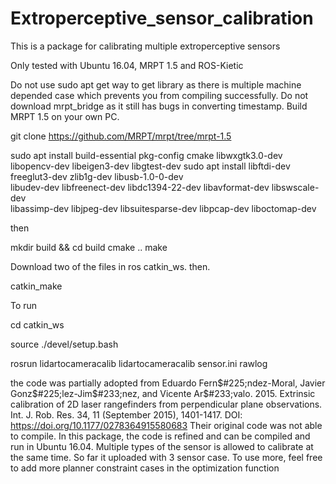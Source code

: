 # Extroperceptive_sensor_calibration
This is a package for calibrating multiple extroperceptive sensors

Only tested with Ubuntu 16.04, MRPT 1.5 and ROS-Kietic


Do not use sudo apt get way to get library as there is multiple machine depended case which prevents you from compiling successfully.
Do not download mrpt_bridge as it still has bugs in converting timestamp.
Build MRPT 1.5 on your own PC. 

git clone https://github.com/MRPT/mrpt/tree/mrpt-1.5

sudo apt install build-essential pkg-config cmake libwxgtk3.0-dev \
libopencv-dev libeigen3-dev libgtest-dev
sudo apt install libftdi-dev freeglut3-dev zlib1g-dev libusb-1.0-0-dev \
libudev-dev libfreenect-dev libdc1394-22-dev libavformat-dev libswscale-dev \
libassimp-dev libjpeg-dev   libsuitesparse-dev libpcap-dev liboctomap-dev

then 

mkdir build && cd build
cmake ..
make



Download two of the files in ros catkin_ws.
then. 

catkin_make


To run 

cd catkin_ws

source ./devel/setup.bash

rosrun lidartocameracalib lidartocameracalib sensor.ini rawlog


the code was partially adopted from 
Eduardo Fern$#225;ndez-Moral, Javier Gonz$#225;lez-Jim$#233;nez, and Vicente Ar$#233;valo. 2015. Extrinsic calibration of 2D laser rangefinders from perpendicular plane observations. Int. J. Rob. Res. 34, 11 (September 2015), 1401-1417. DOI: https://doi.org/10.1177/0278364915580683
Their original code was not able to compile. In this package, the code is refined and can be compiled and run in Ubuntu 16.04. Multiple types of the sensor is allowed to calibrate at the same time. 
So far it uploaded with 3 sensor case. To use more, feel free to add more planner constraint cases in the optimization function 





